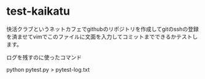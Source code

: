 # test-kaikatu

快活クラブというネットカフェでgithubのリポジトリを作成してgitのsshの登録を済ませてvimでこのファイルに文面を入力してコミットまでできるかテストします。   
   
ログを残すのに使ったコマンド   

python pytest.py > pytest-log.txt

